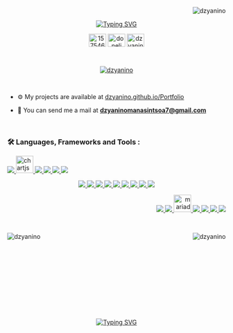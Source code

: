 <p align="right"> <img src="https://komarev.com/ghpvc/?username=dzyanino&label=Profile%20views&color=0e75b6&style=flat" alt="dzyanino" /> </p>


<p align="center">
<a href="https://git.io/typing-svg"><img src="https://readme-typing-svg.demolab.com?font=Montserrat+Alternates&weight=600&size=28&duration=3500&pause=1500&color=00F77F&center=true&random=false&width=435&lines=Hi+there+%E2%B8%9C(%CB%99%EA%92%B3%E2%80%8B%CB%99+);I'm+Dzyanino;A+web+and+desktop+developer" alt="Typing SVG" /></a>
</p>
<p align="center">
<a href="https://stackoverflow.com/users/15754682" target="blank"><img align="center" src="https://raw.githubusercontent.com/rahuldkjain/github-profile-readme-generator/master/src/images/icons/Social/stack-overflow.svg" alt="15754682" height="30" width="40" /></a>
<a href="https://fb.com/donelidzyanino.manasintsoa" target="blank"><img align="center" src="https://raw.githubusercontent.com/rahuldkjain/github-profile-readme-generator/master/src/images/icons/Social/facebook.svg" alt="doneli dzyanino" height="30" width="40" /></a>
<a href="https://www.hackerrank.com/dzyanino" target="blank"><img align="center" src="https://raw.githubusercontent.com/rahuldkjain/github-profile-readme-generator/master/src/images/icons/Social/hackerrank.svg" alt="dzyanino" height="30" width="40" /></a>
</p>

<br />

<p align="center">
  <a href="https://github.com/ryo-ma/github-profile-trophy">
    <img src="https://github-profile-trophy.vercel.app/?username=dzyanino&theme=dracula&row=2&column=3&margin-w=15&margin-h=15&no-frame=true" alt="dzyanino" />
  </a>
</p>

<br />

- ⚙️ My projects are available at [dzyanino.github.io/Portfolio](dzyanino.github.io/Portfolio)

- 📧 You can send me a mail at **dzyaninomanasintsoa7@gmail.com**

<br />

<h3 align="left">🛠️ Languages, Frameworks and Tools :</h3>

<p align="left">
  <a href="https://getbootstrap.com" target="_blank" rel="noreferrer">
    <img src="https://skillicons.dev/icons?i=bootstrap" />
  </a>
  <a href="https://www.chartjs.org" target="_blank" rel="noreferrer">
    <img src="https://www.chartjs.org/media/logo-title.svg" alt="chartjs" width="40" height="40"/>
  </a>
  <a href="https://www.qt.io/" target="_blank" rel="noreferrer">
    <img src="https://skillicons.dev/icons?i=qt" />
  </a>
  <a href="https://sass-lang.com" target="_blank" rel="noreferrer">
    <img src="https://skillicons.dev/icons?i=sass" />
  </a>
  <a href="https://tailwindcss.com/" target="_blank" rel="noreferrer">
    <img src="https://skillicons.dev/icons?i=tailwind" />
  </a>
  <a href="https://vuetifyjs.com/en/" target="_blank" rel="noreferrer">
    <img src="https://skillicons.dev/icons?i=vuetify" />
  </a>
</p>
<p align="center">
  <a href="https://www.w3schools.com/cs/" target="_blank" rel="noreferrer">
    <img src="https://skillicons.dev/icons?i=cs" />
  </a>
  <a href="https://expressjs.com" target="_blank" rel="noreferrer">
    <img src="https://skillicons.dev/icons?i=expressjs" />
  </a>
  <a href="https://www.java.com" target="_blank" rel="noreferrer">
    <img src="https://skillicons.dev/icons?i=java" />
  </a>
  <a href="https://developer.mozilla.org/en-US/docs/Web/JavaScript" target="_blank" rel="noreferrer">
    <img src="https://skillicons.dev/icons?i=javascript" />
  </a>
  <a href="https://laravel.com/" target="_blank" rel="noreferrer">
    <img src="https://skillicons.dev/icons?i=laravel" />
  </a>
  <a href="https://nodejs.org" target="_blank" rel="noreferrer">
    <img src="https://skillicons.dev/icons?i=nodejs" />
  </a>
  <a href="https://nuxt.com/" target="_blank" rel="noreferrer">
    <img src="https://skillicons.dev/icons?i=nuxt" />
  </a>
  <a href="https://www.php.net" target="_blank" rel="noreferrer">
    <img src="https://skillicons.dev/icons?i=php" />
  </a>
  <a href="https://vuejs.org/" target="_blank" rel="noreferrer">
    <img src="https://skillicons.dev/icons?i=vue" />
  </a>
</p>
<p align="right">
  <a href="https://git-scm.com/" target="_blank" rel="noreferrer">
    <img src="https://skillicons.dev/icons?i=git" />
  </a>
  <a href="https://www.linux.org/" target="_blank" rel="noreferrer">
    <img src="https://skillicons.dev/icons?i=linux" />
  </a>
  <a href="https://mariadb.org/" target="_blank" rel="noreferrer">
    <img src="https://www.vectorlogo.zone/logos/mariadb/mariadb-icon.svg" alt="mariadb" width="40" height="40"/>
    </a>
  <a href="https://www.mongodb.com/" target="_blank" rel="noreferrer">
    <img src="https://skillicons.dev/icons?i=mongodb" />
  </a>
  <a href="https://www.mysql.com/" target="_blank" rel="noreferrer">
    <img src="https://skillicons.dev/icons?i=mysql" />
  </a>
  <a href="https://www.postgresql.org" target="_blank" rel="noreferrer">
    <img src="https://skillicons.dev/icons?i=postgresql" />
  </a>
  <a href="https://www.sqlite.org/" target="_blank" rel="noreferrer">
    <img src="https://skillicons.dev/icons?i=sqlite" />
  </a>
</p>

<br />

<div>
  <p><img align="left" src="https://github-readme-stats.vercel.app/api/top-langs?username=dzyanino&show_icons=true&locale=en&layout=compact" alt="dzyanino" /></p>
  <p>&nbsp;<img align="right" src="https://github-readme-stats.vercel.app/api?username=dzyanino&show_icons=true&locale=en" alt="dzyanino" /></p><br />
</div>

<br />
<br />
<br />
<br />
<br />
<br />
<br />
<br />

<p align="center">
<a href="https://git.io/typing-svg"><img src="https://readme-typing-svg.demolab.com?font=Montserrat+Alternates&weight=600&size=28&duration=3500&pause=1500&color=00F77F&center=true&random=false&width=435&lines=Got+a+problem+to+solve+%3F;I+can+help+right+away" alt="Typing SVG" /></a>
</p>



